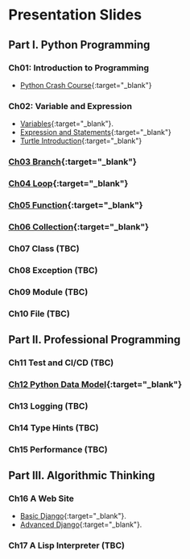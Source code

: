 # Presentation Slides

## Part I. Python Programming

### Ch01: Introduction to Programming

- [Python Crash Course](ch01_introduction/slides/crash_course.slides.html){:target="\_blank"}

### Ch02: Variable and Expression

- [Variables](ch02_variable/slides/variables.slides.html){:target="\_blank"}.
- [Expression and Statements](ch02_variable/slides/expression_statement.slides.html){:target="\_blank"}
- [Turtle Introduction](ch02_variable/slides/turtle_introduction.slides.html){:target="\_blank"}

### [Ch03 Branch](ch03_branch/slides/branch.slides.html){:target="\_blank"}

### [Ch04 Loop](ch04_loop/slides/loop.slides.html){:target="\_blank"}

### [Ch05 Function](ch05_function/slides/function.slides.html){:target="\_blank"}

### [Ch06 Collection](ch06_collection/slides/collection.slides.html){:target="\_blank"}

### Ch07 Class (TBC)

### Ch08 Exception (TBC)

### Ch09 Module (TBC)

### Ch10 File (TBC)

## Part II. Professional Programming

### Ch11 Test and CI/CD (TBC)

### [Ch12 Python Data Model](ch12_data_model/slides/data_model.slides.html){:target="\_blank"}

### Ch13 Logging (TBC)

### Ch14 Type Hints (TBC)

### Ch15 Performance (TBC)

## Part III. Algorithmic Thinking

### Ch16 A Web Site

- [Basic Django](ch16_django/slides/basic_django.slides.html){:target="\_blank"}.
- [Advanced Django](ch16_django/slides/advanced_django.slides.html){:target="\_blank"}.

### Ch17 A Lisp Interpreter (TBC)
